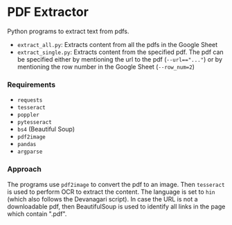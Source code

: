 # PDF Extractor
Python programs to extract text from pdfs. 
- `extract_all.py`: Extracts content from all the pdfs in the Google Sheet
- `extract_single.py`: Extracts content from the specified pdf. The pdf can be specified either by mentioning the url to the pdf (`--url=="..."`) or by mentioning the row number in the Google Sheet (`--row_num=2`)

### Requirements
- `requests`
- `tesseract`
- `poppler`
- `pytesseract`
- `bs4` (Beautiful Soup)
- `pdf2image`
- `pandas`
- `argparse`

### Approach
The programs use `pdf2image` to convert the pdf to an image. Then `tesseract` is used to perform OCR to extract the content. The language is set to `hin` (which also follows the Devanagari script). In case the URL is not a downloadable pdf, then BeautifulSoup is used to identify all links in the page which contain ".pdf". 
